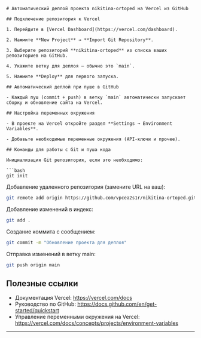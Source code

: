 
```
# Автоматический деплой проекта nikitina-ortoped на Vercel из GitHub

## Подключение репозитория к Vercel

1. Перейдите в [Vercel Dashboard](https://vercel.com/dashboard).

2. Нажмите **New Project** → **Import Git Repository**.

3. Выберите репозиторий **nikitina-ortoped** из списка ваших репозиториев на GitHub.

4. Укажите ветку для деплоя — обычно это `main`.

5. Нажмите **Deploy** для первого запуска.

## Автоматический деплой при пуше в GitHub

- Каждый пуш (commit + push) в ветку `main` автоматически запускает сборку и обновление сайта на Vercel.

## Настройка переменных окружения

- В проекте на Vercel откройте раздел **Settings → Environment Variables**.

- Добавьте необходимые переменные окружения (API-ключи и прочее).

## Команды для работы с Git и пуша кода

Инициализация Git репозитория, если это необходимо:

```bash
git init
```

Добавление удаленного репозитория (замените URL на ваш):

```bash
git remote add origin https://github.com/vpcea2s1r/nikitina-ortoped.git
```

Добавление изменений в индекс:

```bash
git add .
```

Создание коммита с сообщением:

```bash
git commit -m "Обновление проекта для деплоя"
```

Отправка изменений в ветку main:

```bash
git push origin main
```

## Полезные ссылки

- Документация Vercel: https://vercel.com/docs
- Руководство по GitHub: https://docs.github.com/en/get-started/quickstart
- Управление переменными окружения на Vercel: https://vercel.com/docs/concepts/projects/environment-variables

***
```

